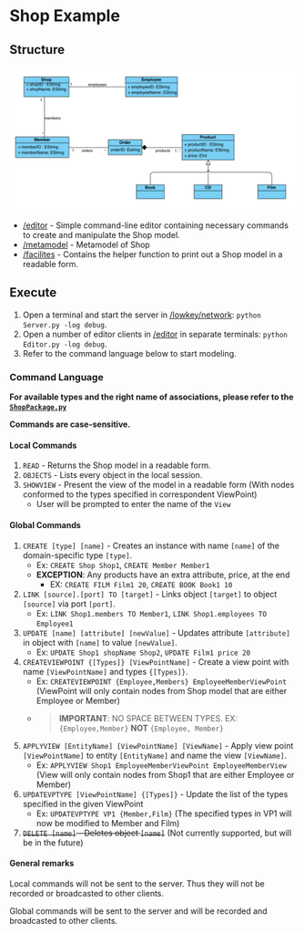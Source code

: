 # Shop Example

## Structure

![Image](./img/shop_metamodel.png)

- [/editor](./editor) - Simple command-line editor containing necessary commands to create and manipulate the Shop model.
- [/metamodel](./metamodel) - Metamodel of Shop
- [/facilites](./facilities) - Contains the helper function to print out a Shop model in a readable form.

## Execute

1. Open a terminal and start the server in [/lowkey/network](./lowkey/network): ```python Server.py -log debug```.
2. Open a number of editor clients in [/editor](./editor) in separate terminals: ```python Editor.py -log debug```.
3. Refer to the command language below to start modeling.

### Command Language
**For available types and the right name of associations, please refer to the [`ShopPackage.py`](./metamodel/ShopPackage.py)**

**Commands are case-sensitive.**

#### Local Commands
1. `READ` - Returns the Shop model in a readable form.
2. `OBJECTS` - Lists every object in the local session.
3. `SHOWVIEW` - Present the view of the model in a readable form (With nodes conformed to the types specified in correspondent ViewPoint)
   - User will be prompted to enter the name of the `View`

#### Global Commands
1. `CREATE [type] [name]` - Creates an instance with name `[name]` of the domain-specific type `[type]`.
    - Ex: `CREATE Shop Shop1`, `CREATE Member Member1`
    - **EXCEPTION**: Any products have an extra attribute, price, at the end
      - EX: `CREATE FILM Film1 20`, `CREATE BOOK Book1 10`
2. `LINK [source].[port] TO [target]` - Links object `[target]` to object `[source]` via port `[port]`.
    - Ex: `LINK Shop1.members TO Member1`, `LINK Shop1.employees TO Employee1`
3. `UPDATE [name] [attribute] [newValue]` - Updates attribute `[attribute]` in object with `[name]` to value `[newValue]`.
    - Ex: `UPDATE Shop1 shopName Shop2`, `UPDATE Film1 price 20`
4. `CREATEVIEWPOINT {[Types]} [ViewPointName]` - Create a view point with name `[ViewPointName]` and types `{[Types]}`.
    - Ex: `CREATEVIEWPOINT {Employee,Members} EmployeeMemberViewPoint` (ViewPoint will only contain nodes from Shop model that are either Employee or Member)
    - > **IMPORTANT**: NO SPACE BETWEEN TYPES. EX: `{Employee,Member}` **NOT** `{Employee, Member}`
5. `APPLYVIEW [EntityName] [ViewPointName] [ViewName]` - Apply view point `[ViewPointName]` to entity `[EntityName]` and name the view `[ViewName]`.
    - Ex: `APPLYVIEW Shop1 EmployeeMemberViewPoint EmployeeMemberView` (View will only contain nodes from Shop1 that are either Employee or Member)
6. `UPDATEVPTYPE [ViewPointName] {[Types]}` - Update the list of the types specified in the given ViewPoint
   - Ex: `UPDATEVPTYPE VP1 {Member,Film}` (The specified types in VP1 will now be modified to Member and Film)
7. ~~`DELETE [name]` - Deletes object `[name]`~~ (Not currently supported, but will be in the future)

#### General remarks

Local commands will not be sent to the server. Thus they will not be recorded or broadcasted to other clients. 

Global commands will be sent to the server and will be recorded and broadcasted to other clients.
